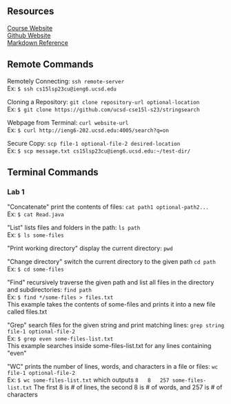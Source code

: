 ## Resources
[Course Website](https://ucsd-cse15l-s23.github.io/)\
[Github Website](https://yourcousinfrog.github.io/cse15l-lab-reports/)\
[Markdown Reference](https://commonmark.org/help/)

## Remote Commands

Remotely Connecting: `ssh remote-server`\
Ex: `$ ssh cs15lsp23cu@ieng6.ucsd.edu`

Cloning a Repository: `git clone repository-url optional-location`\
Ex: `$ git clone https://github.com/ucsd-cse15l-s23/stringsearch`

Webpage from Terminal: `curl website-url`\
Ex: `$ curl http://ieng6-202.ucsd.edu:4005/search?q=on`

Secure Copy: `scp file-1 optional-file-2 desired-location`\
Ex: `$ scp message.txt cs15lsp23cu@ieng6.ucsd.edu:~/test-dir/`

## Terminal Commands
### Lab 1
"Concatenate" print the contents of files: `cat path1 optional-path2...`\
Ex: `$ cat Read.java`

"List" lists files and folders in the path: `ls path`\
Ex: `$ ls some-files`

"Print working directory" display the current directory: `pwd`

"Change directory" switch the current directory to the given path `cd path`\
Ex: `$ cd some-files`

"Find" recursively traverse the given path and list all files in the directory and subdirectories: `find path`\
Ex: `$ find */some-files > files.txt`\
This example takes the contents of some-files and prints it into a new file called files.txt

"Grep" search files for the given string and print matching lines: `grep string file-1 optional-file-2`\
Ex: `$ grep even some-files-list.txt`\
This example searches inside some-files-list.txt for any lines containing "even"

"WC" prints the number of lines, words, and characters in a file or files: `wc file-1 optional-file-2`\
Ex: `$ wc some-files-list.txt` which outputs `8   8   257 some-files-list.txt`
The first 8 is # of lines, the second 8 is # of words, and 257 is # of characters
